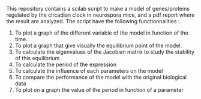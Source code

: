 This repository contains a scilab script to make a model of genes/proteins regulated by the circadian clock in neurospora mice, and a pdf report where the result are analyzed.
The script have the following functionnalities :
1) To plot a graph of the different variable of the model in function of the time.
2) To plot a graph that give visually the equilibrium point of the model.
3) To calculate the eigenvalues of the Jacobian matrix to study the stability of this equilibrium
4) To calculate the period of the expression
5) To calculate the influence of each parameters on the model
6) To compare the performance of the model with the original biological data
7) To plot on a graph the value of the period in function of a parameter
